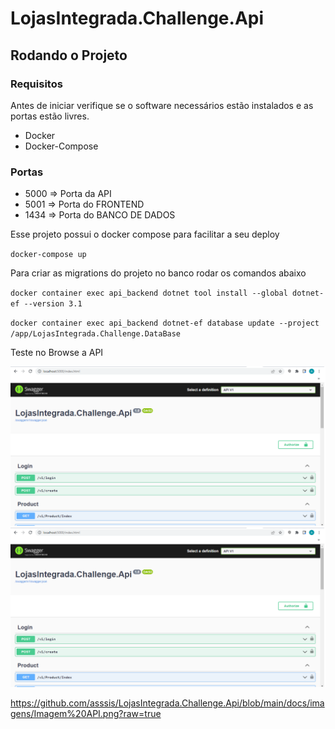 # LojasIntegrada.Challenge.Api

## Rodando o Projeto

### Requisitos

Antes de iniciar verifique se o software necessários estão instalados e as portas estão livres.

* Docker
* Docker-Compose

### Portas
* 5000 => Porta da API
* 5001 => Porta do FRONTEND
* 1434 => Porta do BANCO DE DADOS

Esse projeto possui o docker compose para facilitar a seu deploy

`docker-compose up`

Para criar as migrations do projeto no banco rodar os comandos abaixo

`docker container exec api_backend dotnet tool install --global dotnet-ef --version 3.1`

`docker container exec api_backend dotnet-ef database update --project /app/LojasIntegrada.Challenge.DataBase`

Teste no Browse a API

![ArrayAllocation](https://github.com/asssis/LojasIntegrada.Challenge.Api/blob/main/docs/imagens/Imagem%20API.png?raw=true) 
![alt text](https://github.com/asssis/LojasIntegrada.Challenge.Api/blob/main/docs/imagens/Imagem%20API.png?raw=true)


https://github.com/asssis/LojasIntegrada.Challenge.Api/blob/main/docs/imagens/Imagem%20API.png?raw=true
